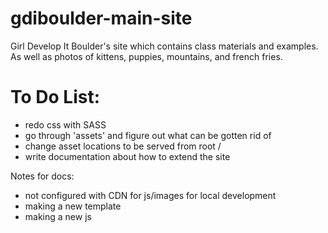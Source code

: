 gdiboulder-main-site
====================

Girl Develop It Boulder's site which contains class materials and examples. As well as photos of kittens, puppies, mountains, and french fries.

To Do List:
===========
* redo css with SASS
* go through 'assets' and figure out what can be gotten rid of
* change asset locations to be served from root /
* write documentation about how to extend the site

Notes for docs:
* not configured with CDN for js/images for local development
* making a new template
* making a new js